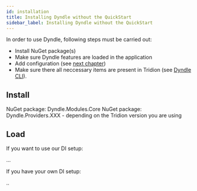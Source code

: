 ```yaml
---
id: installation
title: Installing Dyndle without the QuickStart
sidebar_label: Installing Dyndle without the QuickStart
---
```


In order to use Dyndle, following steps must be carried out:

- Install NuGet package(s)
- Make sure Dyndle features are loaded in the application
- Add configuration (see [next chapter](configuration))
- Make sure there all neccessary items are present in Tridion (see [Dyndle CLI](cli)).

## Install

NuGet package: Dyndle.Modules.Core
NuGet package: Dyndle.Providers.XXX - depending on the Tridion version you are using

## Load

If you want to use our DI setup:

...

If you have your own DI setup:

..
